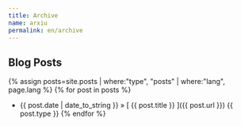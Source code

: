 ```yaml
---
title: Archive
name: arxiu
permalink: en/archive
---
```


## Blog Posts

{% assign posts=site.posts | where:"type", "posts" | where:"lang", page.lang %} 
{% for post in posts %}
  * {{ post.date | date_to_string }} &raquo; [ {{ post.title }} ]({{ post.url }}) {{ post.type }}
{% endfor %}
